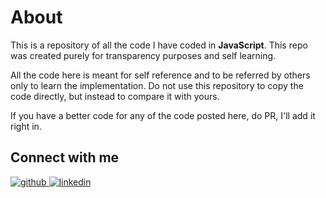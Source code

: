 # About
This is a repository of all the code I have coded in **JavaScript**. This repo was created purely for transparency purposes and self learning.

All the code here is meant for self reference and to be referred by others only to learn the implementation. Do not use this repository to copy the code directly, but instead to compare it with yours.

If you have a better code for any of the code posted here, do PR, I'll add it right in.

## Connect with me
<a href="https://github.com/jatiinyadav" target="_blank">
<img src=https://img.shields.io/badge/github-%2324292e.svg?&style=for-the-badge&logo=github&logoColor=white alt=github style="margin-bottom: 5px;" />
</a>
<a href="https://www.linkedin.com/in/jatin-yadav-77409b19b/" target="_blank">
<img src=https://img.shields.io/badge/linkedin-%231E77B5.svg?&style=for-the-badge&logo=linkedin&logoColor=white alt=linkedin style="margin-bottom: 5px;" />
</a>
